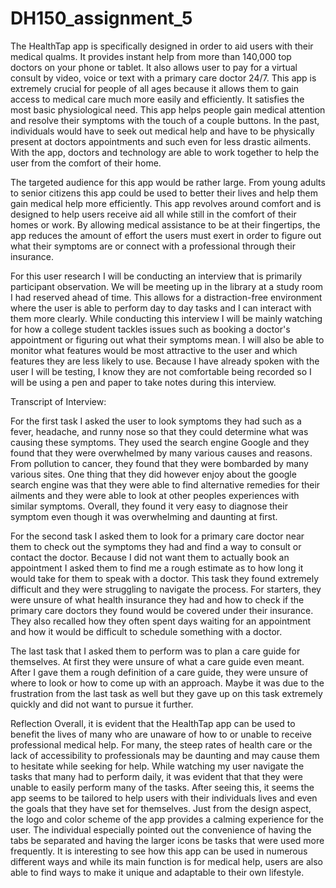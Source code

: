 # DH150_assignment_5

The HealthTap app is specifically designed in order to aid users with their medical qualms. It provides instant help from more than 140,000 top doctors on your phone or tablet. It also allows user to pay for a virtual consult by video, voice or text with a primary care doctor 24/7. This app is extremely crucial for people of all ages because it allows them to gain access to medical care much more easily and efficiently. It satisfies the most basic physiological need. This app helps people gain medical attention and resolve their symptoms with the touch of a couple buttons. In the past, individuals would have to seek out medical help and have to be physically present at doctors appointments and such even for less drastic ailments. With the app, doctors and technology are able to work together to help the user from the comfort of their home. 


The targeted audience for this app would be rather large. From young adults to senior citizens this app could be used to better their lives and help them gain medical help more efficiently. This app revolves around comfort and is designed to help users receive aid all while still in the comfort of their homes or work. By allowing medical assistance to be at their fingertips, the app reduces the amount of effort the users must exert in order to figure out what their symptoms are or connect with a professional through their insurance. 


For this user research I will be conducting an interview that is primarily participant observation. We will be meeting up in the library at a study room I had reserved ahead of time. This allows for a distraction-free environment where the user is able to perform day to day tasks and I can interact with them more clearly. While conducting this interview I will be mainly watching for how a college student tackles issues such as booking a doctor's appointment or figuring out what their symptoms mean. I will also be able to monitor what features would be most attractive to the user and which features they are less likely to use. Because I have already spoken with the user I will be testing, I know they are not comfortable being recorded so I will be using a pen and paper to take notes during this interview. 


Transcript of Interview: 

For the first task I asked the user to look symptoms they had such as a fever, headache, and runny nose so that they could determine what was causing these symptoms. They used the search engine Google and they found that they were overwhelmed by many various causes and reasons. From pollution to cancer, they found that they were bombarded by many various sites. One thing that they did however enjoy about the google search engine was that they were able to find alternative remedies for their ailments and they were able to look at other peoples experiences with similar symptoms. Overall, they found it very easy to diagnose their symptom even though it was overwhelming and daunting at first. 

For the second task I asked them to look for a primary care doctor near them to check out the symptoms they had and find a way to consult or contact the doctor. Because I did not want them to actually book an appointment I asked them to find me a rough estimate as to how long it would take for them to speak with a doctor. This task they found extremely difficult and they were struggling to navigate the process. For starters, they were unsure of what health insurance they had and how to check if the primary care doctors they found would be covered under their insurance. They also recalled how they often spent days waiting for an appointment and how it would be difficult to schedule something with a doctor. 

The last task that I asked them to perform was to plan a care guide for themselves. At first they were unsure of what a care guide even meant. After I gave them a rough definition of a care guide, they were unsure of where to look or how to come up with an approach. Maybe it was due to the frustration from the last task as well but they gave up on this task extremely quickly and did not want to pursue it further. 


Reflection
	Overall, it is evident that the HealthTap app can be used to benefit the lives of many who are unaware of how to or unable to receive professional medical help. For many, the steep rates of health care or the lack of accessibility to professionals may be daunting and may cause them to hesitate while seeking for help. While watching my user navigate the tasks that many had to perform daily, it was evident that that they were unable to easily perform many of the tasks. After seeing this, it seems the app seems to be tailored to help users with their individuals lives and even the goals that they have set for themselves. Just from the design aspect, the logo and color scheme of the app provides a calming experience for the user. The individual especially pointed out the convenience of having the tabs be separated and having the larger icons be tasks that were used more frequently. It is interesting to see how this app can be used in numerous different ways and while its main function is for medical help, users are also able to find ways to make it unique and adaptable to their own lifestyle. 
